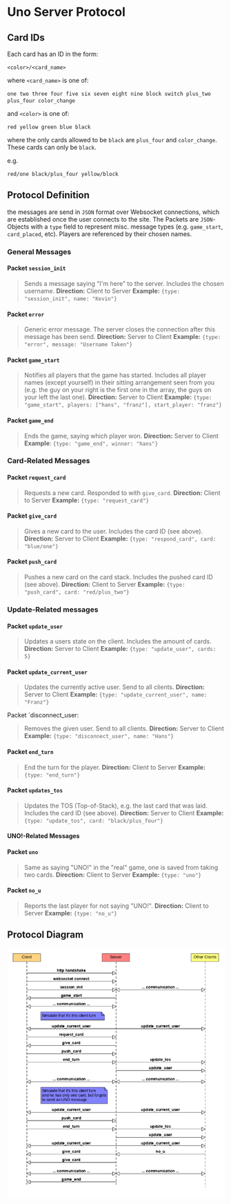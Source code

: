 # Uno Server Protocol

## Card IDs

Each card has an ID in the form:

```
<color>/<card_name>
```

where `<card_name>` is one of:

```
one two three four five six seven eight nine block switch plus_two plus_four color_change
```

and `<color>` is one of:

```
red yellow green blue black
```

where the only cards allowed to be `black` are `plus_four` and `color_change`. These cards can only be `black`. 

e.g.

```
red/one black/plus_four yellow/block
```



## Protocol Definition

the messages are send in `JSON` format over Websocket connections, which are established once the user connects to the site. The Packets are `JSON`-Objects with a `type` field to represent misc. message types (e.g. `game_start`, `card_placed`, etc). Players are referenced by their chosen names.

### General Messages

#### Packet `session_init`
> Sends a message saying "I'm here" to the server. Includes the chosen username.
> **Direction:** Client to Server
> **Example:** `{type: "session_init", name: "Kevin"}`

#### Packet `error`
> Generic error message. The server closes the connection after this message has been send.
> **Direction:** Server to Client
> **Example:** `{type: "error", message: "Username Taken"}`

#### Packet `game_start`
> Notifies all players that the game has started. Includes all player names (except yourself) in their sitting arrangement seen from you (e.g. the guy on your right is the first one in the array, the guys on your left the last one). 
> **Direction:** Server to Client
> **Example:** `{type: "game_start", players: ["hans", "franz"], start_player: "franz"}`

#### Packet `game_end`
> Ends the game, saying which player won.
> **Direction:** Server to Client
> **Example**: `{type: "game_end", winner: "hans"}`

### Card-Related Messages

#### Packet `request_card`

> Requests a new card. Responded to with `give_card`.
> **Direction:** Client to Server
> **Example:** `{type: "request_card"}`

#### Packet `give_card`

> Gives a new card to the user. Includes the card ID (see above).
> **Direction:** Server to Client
> **Example:** `{type: "respond_card", card: "blue/one"}`

#### Packet `push_card`

> Pushes a new card on the card stack. Includes the pushed card ID (see above).
> **Direction:** Client to Server
> **Example:** `{type: "push_card", card: "red/plus_two"}`

### Update-Related messages

#### Packet `update_user`

> Updates a users state on the client. Includes the amount of cards.
> **Direction:** Server to Client
> **Example:** `{type: "update_user", cards: 5}`

#### Packet `update_current_user`

> Updates the currently active user. Send to all clients.
> **Direction:** Server to Client
> **Example:** `{type: "update_current_user", name: "Franz"}`

Packet `disconnect_user:

> Removes the given user. Send to all clients.
> **Direction:** Server to Client
> **Example:** `{type: "disconnect_user", name: "Hans"}`

#### Packet `end_turn`

> End the turn for the player.
> **Direction:** Client to Server
> **Example:** `{type: "end_turn"}`

#### Packet `updates_tos`

> Updates the TOS (Top-of-Stack), e.g. the last card that was laid. Includes the card ID (see above).
> **Direction:** Server to Client
> **Example:** `{type: "update_tos", card: "black/plus_four"}`

#### UNO!-Related Messages

#### Packet `uno`

> Same as saying "UNO!" in the "real" game, one is saved from taking two cards.
> **Direction:** Client to Server
> **Example:** `{type: "uno"}`

#### Packet `no_u`

> Reports the last player for not saying "UNO!".
> **Direction:** Client to Server
> **Example:** `{type: "no_u"}`

## Protocol Diagram

![](protocol-diagram.png)